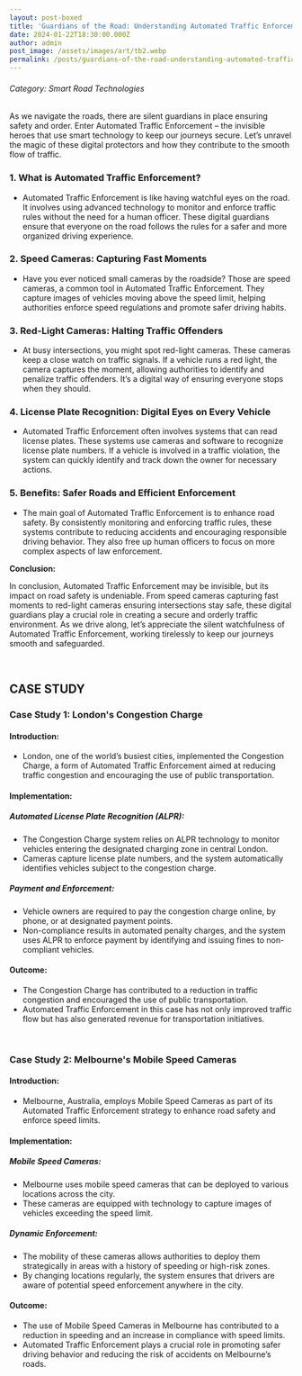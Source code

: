 ```yaml
---
layout: post-boxed
title: 'Guardians of the Road: Understanding Automated Traffic Enforcement'
date: 2024-01-22T18:30:00.000Z
author: admin
post_image: /assets/images/art/tb2.webp
permalink: /posts/guardians-of-the-road-understanding-automated-traffic-enforcement
---
```


###### Category: Smart Road Technologies

As we navigate the roads, there are silent guardians in place ensuring safety and order. Enter Automated Traffic Enforcement – the invisible heroes that use smart technology to keep our journeys secure. Let’s unravel the magic of these digital protectors and how they contribute to the smooth flow of traffic.

### 1. What is Automated Traffic Enforcement?

* Automated Traffic Enforcement is like having watchful eyes on the road. It involves using advanced technology to monitor and enforce traffic rules without the need for a human officer. These digital guardians ensure that everyone on the road follows the rules for a safer and more organized driving experience.

### 2. Speed Cameras: Capturing Fast Moments

* Have you ever noticed small cameras by the roadside? Those are speed cameras, a common tool in Automated Traffic Enforcement. They capture images of vehicles moving above the speed limit, helping authorities enforce speed regulations and promote safer driving habits.

### 3. Red-Light Cameras: Halting Traffic Offenders

* At busy intersections, you might spot red-light cameras. These cameras keep a close watch on traffic signals. If a vehicle runs a red light, the camera captures the moment, allowing authorities to identify and penalize traffic offenders. It’s a digital way of ensuring everyone stops when they should.

### 4. License Plate Recognition: Digital Eyes on Every Vehicle

* Automated Traffic Enforcement often involves systems that can read license plates. These systems use cameras and software to recognize license plate numbers. If a vehicle is involved in a traffic violation, the system can quickly identify and track down the owner for necessary actions.

### 5. Benefits: Safer Roads and Efficient Enforcement

* The main goal of Automated Traffic Enforcement is to enhance road safety. By consistently monitoring and enforcing traffic rules, these systems contribute to reducing accidents and encouraging responsible driving behavior. They also free up human officers to focus on more complex aspects of law enforcement.

<b>Conclusion:</b>

<p>

In conclusion, Automated Traffic Enforcement may be invisible, but its impact on road safety is undeniable. From speed cameras capturing fast moments to red-light cameras ensuring intersections stay safe, these digital guardians play a crucial role in creating a secure and orderly traffic environment. As we drive along, let’s appreciate the silent watchfulness of Automated Traffic Enforcement, working tirelessly to keep our journeys smooth and safeguarded.

</p>
<br>

## CASE STUDY

### Case Study 1: London's Congestion Charge

#### Introduction:

* London, one of the world’s busiest cities, implemented the Congestion Charge, a form of Automated Traffic Enforcement aimed at reducing traffic congestion and encouraging the use of public transportation.

#### Implementation:

##### Automated License Plate Recognition (ALPR):

* The Congestion Charge system relies on ALPR technology to monitor vehicles entering the designated charging zone in central London.
* Cameras capture license plate numbers, and the system automatically identifies vehicles subject to the congestion charge.

##### Payment and Enforcement:

* Vehicle owners are required to pay the congestion charge online, by phone, or at designated payment points.
* Non-compliance results in automated penalty charges, and the system uses ALPR to enforce payment by identifying and issuing fines to non-compliant vehicles.

#### Outcome:

* The Congestion Charge has contributed to a reduction in traffic congestion and encouraged the use of public transportation.
* Automated Traffic Enforcement in this case has not only improved traffic flow but has also generated revenue for transportation initiatives.

<br>

### Case Study 2: Melbourne's Mobile Speed Cameras

#### Introduction:

* Melbourne, Australia, employs Mobile Speed Cameras as part of its Automated Traffic Enforcement strategy to enhance road safety and enforce speed limits.

#### Implementation:

##### Mobile Speed Cameras:

* Melbourne uses mobile speed cameras that can be deployed to various locations across the city.
* These cameras are equipped with technology to capture images of vehicles exceeding the speed limit.

##### Dynamic Enforcement:

* The mobility of these cameras allows authorities to deploy them strategically in areas with a history of speeding or high-risk zones.
* By changing locations regularly, the system ensures that drivers are aware of potential speed enforcement anywhere in the city.

#### Outcome:

* The use of Mobile Speed Cameras in Melbourne has contributed to a reduction in speeding and an increase in compliance with speed limits.
* Automated Traffic Enforcement plays a crucial role in promoting safer driving behavior and reducing the risk of accidents on Melbourne’s roads.
